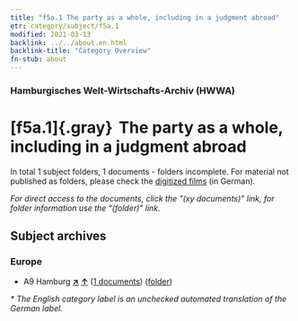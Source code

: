 ```yaml
---
title: "f5a.1 The party as a whole, including in a judgment abroad"
etr: category/subject/f5a.1
modified: 2021-03-13
backlink: ../../about.en.html
backlink-title: "Category Overview"
fn-stub: about
---
```


### Hamburgisches Welt-Wirtschafts-Archiv (HWWA)
# [f5a.1]{.gray}&#8201; The party as a whole, including in a judgment abroad&#160; 





In total 1 subject folders, 1 documents - folders incomplete.
For material not published as folders, please check the [digitized films](/film/h1_sh) (in German).

_For direct access to the documents, click the "(xy documents)" link, for folder information use the "(folder)" link._

## Subject archives



### Europe

- A9 Hamburg [**&nearr;**](../../../geo/i/140905/about.en.html "Hamburg (all folders)") [**&uarr;**](../../../geo/about.en.html#A9 "Country category system") (<a href="https://pm20.zbw.eu/dfgview/sh/140905,144421" title="about: Hamburg : The party as a whole, including in a judgment abroad" target="_blank">1 documents</a>) ([folder](http://purl.org/pressemappe20/folder/sh/140905,144421))


_* The English category label is an unchecked automated translation of the German label._

